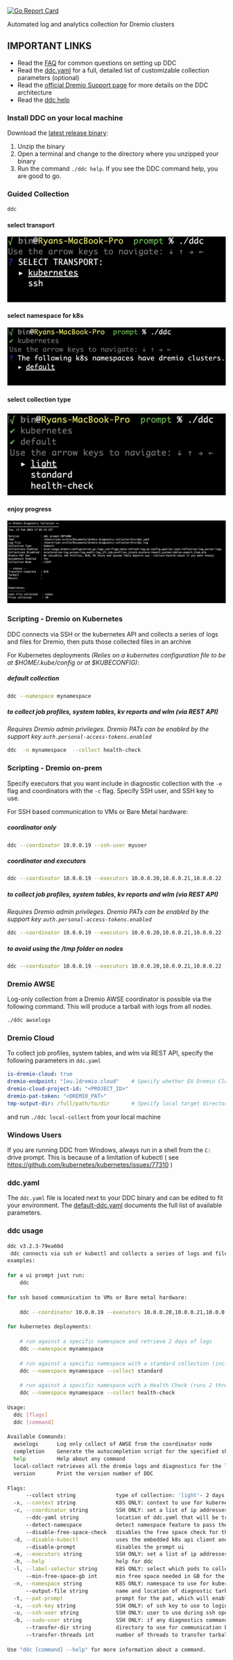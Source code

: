 [![Go Report Card](https://goreportcard.com/badge/github.com/dremio/dremio-diagnostic-collector/v3)](https://goreportcard.com/report/github.com/dremio/dremio-diagnostic-collector/v3)


Automated log and analytics collection for Dremio clusters

## IMPORTANT LINKS

* Read the [FAQ](FAQ.md) for common questions on setting up DDC
* Read the [ddc.yaml](default-ddc.yaml) for a full, detailed list of customizable collection parameters (optional)
* Read the [official Dremio Support page](https://support.dremio.com/hc/en-us/articles/15560006579739) for more details on the DDC architecture
* Read the [ddc help](https://github.com/dremio/dremio-diagnostic-collector/edit/main/README.md#ddc-flags)

### Install DDC on your local machine

Download the [latest release binary](https://github.com/dremio/dremio-diagnostic-collector/releases/latest):

1. Unzip the binary
2. Open a terminal and change to the directory where you unzipped your binary
3. Run the command `./ddc help`. If you see the DDC command help, you are good to go.

### Guided Collection

```bash
ddc
```
#### select transport
![step 1: transport](select.png)
#### select namespace for k8s
![step 2: namespace](namespaces.png)
#### select collection type
![step 3: collection](collection.png)
#### enjoy progress
![step 4: progress](progress.png)


### Scripting - Dremio on Kubernetes

DDC connects via SSH or the kubernetes API and collects a series of logs and files for Dremio, then puts those collected files in an archive

For Kubernetes deployments _(Relies on a kubernetes configuration file to be at $HOME/.kube/config or at $KUBECONFIG)_:

##### default collection
```bash
ddc --namespace mynamespace
```
      
##### to collect job profiles, system tables, kv reports and wlm (via REST API)
_Requires Dremio admin privileges. Dremio PATs can be enabled by the support key `auth.personal-access-tokens.enabled`_
```bash
ddc  -n mynamespace  --collect health-check
```

### Scripting - Dremio on-prem

Specify executors that you want include in diagnostic collection with the `-e` flag and coordinators with the `-c` flag. Specify SSH user, and SSH key to use.

For SSH based communication to VMs or Bare Metal hardware:

##### coordinator only

```bash
ddc --coordinator 10.0.0.19 --ssh-user myuser 
```    
##### coordinator and executors
        
```bash
ddc --coordinator 10.0.0.19 --executors 10.0.0.20,10.0.0.21,10.0.0.22 --ssh-user myuser
```

##### to collect job profiles, system tables, kv reports and wlm (via REST API)
_Requires Dremio admin privileges. Dremio PATs can be enabled by the support key `auth.personal-access-tokens.enabled`_
```bash
ddc --coordinator 10.0.0.19 --executors 10.0.0.20,10.0.0.21,10.0.0.22 --sudo-user dremio --ssh-user myuser --collect health-check
```    
    
##### to avoid using the /tmp folder on nodes

```bash
ddc --coordinator 10.0.0.19 --executors 10.0.0.20,10.0.0.21,10.0.0.22 --sudo-user dremio --ssh-user myuser --transfer-dir /mnt/lots_of_storage/
```

### Dremio AWSE

Log-only collection from a Dremio AWSE coordinator is possible via the following command. This will produce a tarball with logs from all nodes.

```bash
./ddc awselogs
```

### Dremio Cloud
To collect job profiles, system tables, and wlm via REST API, specify the following parameters in `ddc.yaml`
```yaml
is-dremio-cloud: true
dremio-endpoint: "[eu.]dremio.cloud"    # Specify whether EU Dremio Cloud or not
dremio-cloud-project-id: "<PROJECT_ID>"
dremio-pat-token: "<DREMIO_PAT>"
tmp-output-dir: /full/path/to/dir       # Specify local target directory
```
and run `./ddc local-collect` from your local machine

### Windows Users

If you are running DDC from Windows, always run in a shell from the `C:` drive prompt. 
This is because of a limitation of kubectl ( see https://github.com/kubernetes/kubernetes/issues/77310 )

### ddc.yaml

The `ddc.yaml` file is located next to your DDC binary and can be edited to fit your environment. The [default-ddc.yaml](default-ddc.yaml) documents the full list of available parameters.


### ddc usage

```bash
ddc v3.2.3-79ea60d
 ddc connects via ssh or kubectl and collects a series of logs and files for dremio, then puts those collected files in an archive
examples:

for a ui prompt just run:
	ddc 

for ssh based communication to VMs or Bare metal hardware:

	ddc --coordinator 10.0.0.19 --executors 10.0.0.20,10.0.0.21,10.0.0.22 --ssh-user myuser --ssh-key ~/.ssh/mykey --sudo-user dremio 

for kubernetes deployments:

	# run against a specific namespace and retrieve 2 days of logs
	ddc --namespace mynamespace

	# run against a specific namespace with a standard collection (includes jfr, top and 30 days of queries.json logs)
	ddc --namespace mynamespace	--collect standard

	# run against a specific namespace with a Health Check (runs 2 threads and includes everything in a standard collection plus collect 25,000 job profiles, system tables, kv reports and Work Load Manager (WLM) reports)
	ddc --namespace mynamespace	--collect health-check

Usage:
  ddc [flags]
  ddc [command]

Available Commands:
  awselogs      Log only collect of AWSE from the coordinator node
  completion    Generate the autocompletion script for the specified shell
  help          Help about any command
  local-collect retrieves all the dremio logs and diagnostics for the local node and saves the results in a compatible format for Dremio support
  version       Print the version number of DDC

Flags:
      --collect string             type of collection: 'light'- 2 days of logs (no top or jfr). 'standard' - includes jfr, top, 7 days of logs and 30 days of queries.json logs. 'standard+jstack' - all of 'standard' plus jstack. 'health-check' - all of 'standard' + WLM, KV Store Report, 25,000 Job Profiles (default "light")
  -x, --context string             K8S ONLY: context to use for kubernetes pods
  -c, --coordinator string         SSH ONLY: set a list of ip addresses separated by commas
      --ddc-yaml string            location of ddc.yaml that will be transferred to remote nodes for collection configuration (default "/opt/homebrew/Cellar/ddc/3.2.3/libexec/ddc.yaml")
      --detect-namespace           detect namespace feature to pass the namespace automatically
      --disable-free-space-check   disables the free space check for the --transfer-dir
  -d, --disable-kubectl            uses the embedded k8s api client and skips the use of kubectl for transfers and copying
      --disable-prompt             disables the prompt ui
  -e, --executors string           SSH ONLY: set a list of ip addresses separated by commas
  -h, --help                       help for ddc
  -l, --label-selector string      K8S ONLY: select which pods to collect: follows kubernetes label syntax see https://kubernetes.io/docs/concepts/overview/working-with-objects/labels/#label-selectors (default "role=dremio-cluster-pod")
      --min-free-space-gb int      min free space needed in GB for the process to run (default 40)
  -n, --namespace string           K8S ONLY: namespace to use for kubernetes pods
      --output-file string         name and location of diagnostic tarball (default "diag.tgz")
  -t, --pat-prompt                 prompt for the pat, which will enable collection of kv report, system tables, job profiles and the workload manager report
  -s, --ssh-key string             SSH ONLY: of ssh key to use to login
  -u, --ssh-user string            SSH ONLY: user to use during ssh operations to login
  -b, --sudo-user string           SSH ONLY: if any diagnostics commands need a sudo user (i.e. for jcmd)
      --transfer-dir string        directory to use for communication between the local-collect command and this one (default "/tmp/ddc-20240906174311")
      --transfer-threads int       number of threads to transfer tarballs (default 2)

Use "ddc [command] --help" for more information about a command.

```
